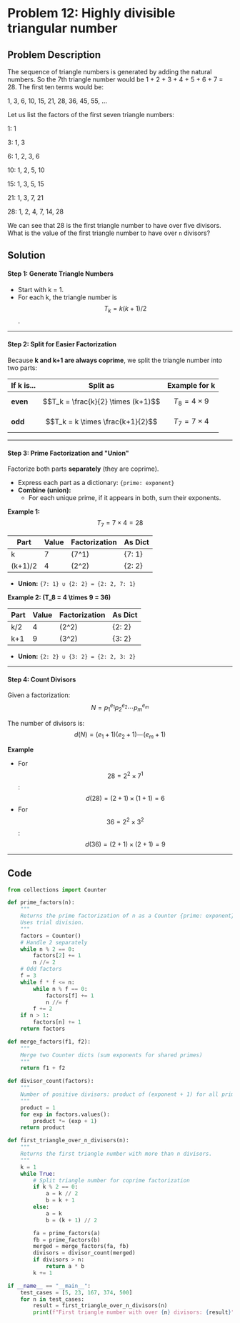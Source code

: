# Problem 12: Highly divisible triangular number

## Problem Description

The sequence of triangle numbers is generated by adding the natural numbers. So the 7th triangle number would be 1 + 2 + 3 + 4 + 5 + 6 + 7 = 28. The first ten terms would be:

1, 3, 6, 10, 15, 21, 28, 36, 45, 55, ...

Let us list the factors of the first seven triangle numbers:

1: 1

3: 1, 3

6: 1, 2, 3, 6

10: 1, 2, 5, 10

15: 1, 3, 5, 15

21: 1, 3, 7, 21

28: 1, 2, 4, 7, 14, 28

We can see that 28 is the first triangle number to have over five divisors. What is the value of the first triangle number to have over `n` divisors?

## Solution

#### Step 1: Generate Triangle Numbers

* Start with k = 1.
* For each k, the triangle number is  $$T_k = k(k+1)/2$$.

***

#### Step 2: Split for Easier Factorization

Because **k and k+1 are always coprime**, we split the triangle number into two parts:

| If k is... | Split as                           | Example for k        |
| ---------- | ---------------------------------- | -------------------- |
| **even**   | $$T_k = \frac{k}{2} \times (k+1)$$ | $$T_8 = 4 \times 9$$ |
| **odd**    | $$T_k = k \times \frac{k+1}{2}$$   | $$T_7 = 7 \times 4$$ |

***

#### Step 3: Prime Factorization and "Union"

Factorize both parts **separately** (they are coprime).

* Express each part as a dictionary: `{prime: exponent}`
* **Combine (union):**
  * For each unique prime, if it appears in both, sum their exponents.

**Example 1:**  $$T_7 = 7 \times 4 = 28$$

| Part    | Value | Factorization | As Dict |
| ------- | ----- | ------------- | ------- |
| k       | 7     | (7^1)         | {7: 1}  |
| (k+1)/2 | 4     | (2^2)         | {2: 2}  |

* **Union:** `{7: 1} ∪ {2: 2} = {2: 2, 7: 1}`

**Example 2: (T\_8 = 4 \times 9 = 36)**

| Part | Value | Factorization | As Dict |
| ---- | ----- | ------------- | ------- |
| k/2  | 4     | (2^2)         | {2: 2}  |
| k+1  | 9     | (3^2)         | {3: 2}  |

* **Union:** `{2: 2} ∪ {3: 2} = {2: 2, 3: 2}`

***

#### Step 4: Count Divisors

Given a factorization: $$N = p_1^{e_1} p_2^{e_2} \cdots p_m^{e_m}$$

The number of divisors is: $$d(N) = (e_1 + 1)(e_2 + 1)\cdots(e_m + 1)$$

**Example**

* For $$28 = 2^2 \times 7^1$$:  $$d(28) = (2+1) \times (1+1) = 6$$
* For $$36 = 2^2 \times 3^2$$:  $$d(36) = (2+1) \times (2+1) = 9$$

***

## Code

```python
from collections import Counter

def prime_factors(n):
    """
    Returns the prime factorization of n as a Counter {prime: exponent}
    Uses trial division.
    """
    factors = Counter()
    # Handle 2 separately
    while n % 2 == 0:
        factors[2] += 1
        n //= 2
    # Odd factors
    f = 3
    while f * f <= n:
        while n % f == 0:
            factors[f] += 1
            n //= f
        f += 2
    if n > 1:
        factors[n] += 1
    return factors

def merge_factors(f1, f2):
    """
    Merge two Counter dicts (sum exponents for shared primes)
    """
    return f1 + f2

def divisor_count(factors):
    """
    Number of positive divisors: product of (exponent + 1) for all primes.
    """
    product = 1
    for exp in factors.values():
        product *= (exp + 1)
    return product

def first_triangle_over_n_divisors(n):
    """
    Returns the first triangle number with more than n divisors.
    """
    k = 1
    while True:
        # Split triangle number for coprime factorization
        if k % 2 == 0:
            a = k // 2
            b = k + 1
        else:
            a = k
            b = (k + 1) // 2

        fa = prime_factors(a)
        fb = prime_factors(b)
        merged = merge_factors(fa, fb)
        divisors = divisor_count(merged)
        if divisors > n:
            return a * b
        k += 1

if __name__ == "__main__":
    test_cases = [5, 23, 167, 374, 500]
    for n in test_cases:
        result = first_triangle_over_n_divisors(n)
        print(f"First triangle number with over {n} divisors: {result}")

```
